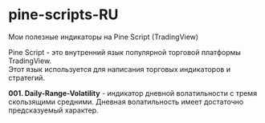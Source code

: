 # pine-scripts-RU
Мои полезные индикаторы на Pine Script (TradingView)

Pine Script - это внутренний язык популярной торговой платформы TradingView.  
Этот язык используется для написания торговых индикаторов и стратегий.

**001. Daily-Range-Volatility** - индикатор дневной волатильности с тремя скользящими средними. Дневная волатильность имеет достаточно предсказуемый характер.

